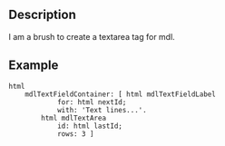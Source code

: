 Description
--------------------

I am a brush to create a textarea tag for mdl.

Example
--------------------

	html
		mdlTextFieldContainer: [ html mdlTextFieldLabel
				for: html nextId;
				with: 'Text lines...'.
			html mdlTextArea
				id: html lastId;
				rows: 3 ]